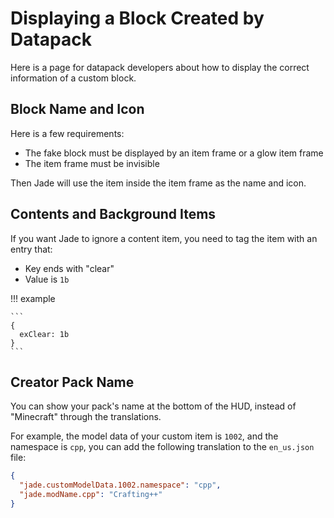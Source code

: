 # Displaying a Block Created by Datapack

Here is a page for datapack developers about how to display the correct information of a custom block.

## Block Name and Icon

Here is a few requirements:

- The fake block must be displayed by an item frame or a glow item frame
- The item frame must be invisible

Then Jade will use the item inside the item frame as the name and icon.

## Contents and Background Items

If you want Jade to ignore a content item, you need to tag the item with an entry that:

- Key ends with "clear"
- Value is `1b`

!!! example

    ```
    {
      exClear: 1b
    }
    ```

## Creator Pack Name

You can show your pack's name at the bottom of the HUD, instead of "Minecraft" through the translations.

For example, the model data of your custom item is `1002`, and the namespace is `cpp`, you can add the following translation to the `en_us.json` file:

```json title="en_us.json"
{
  "jade.customModelData.1002.namespace": "cpp",
  "jade.modName.cpp": "Crafting++"
}
```
